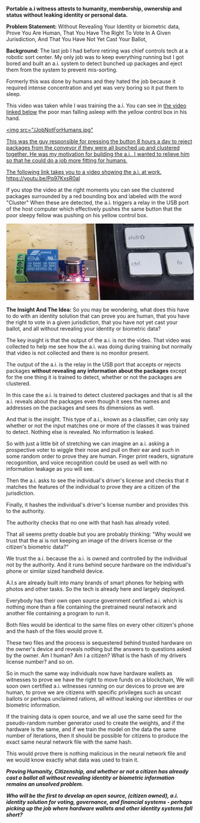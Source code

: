 **Portable a.i witness attests to humanity, membership, ownership and status without leaking identity or personal data.**

**Problem Statement:**
Without Revealing Your Identity or biometric data,
Prove You Are Human,
That You Have The Right To Vote In A Given Jurisdiction,
And That You Have Not Yet Cast Your Ballot,

**Background:**
The last job I had before retiring was chief controls tech at a robotic sort center.
My only job was to keep everything running but I got bored and built an a.i. system to detect bunched up packages and eject them from the system to prevent mis-sorting.

Formerly this was done by humans and they hated the job because it required intense concentration and yet was very boring so it put them to sleep.

This video was taken while I was training the a.i.
You can see in [the video linked below](https://youtu.be/86aRFeI_Tys) the poor man falling asleep with the yellow control box in his hand.


<a href="https://youtu.be/86aRFeI_Tys" target="_blank"><img src="/JobNotForHumans.jpg"

This was the guy responsible for pressing the button 8 hours a day to reject packages from the conveyor if they were all bunched up and clustered together.
He was my motivation for building the a.i..
I wanted to relieve him so that he could do a job more fitting for humans.

The following link takes you to a video showing the a.i. at work.
https://youtu.be/Pq97KxsR0aI

If you stop the video at the right moments you can see the clustered packages surrounded by a red bounding box and labeled with the word "Cluster"
When these are detected, the a.i. triggers a relay in the USB port of the host computer which effectively pushes the same button that the poor sleepy fellow was pushing on his yellow control box.

![image|1000x406](relay.jpg)

**The Insight And The Idea:**
So you may be wondering, what does this have to do with an identity solution that can prove you are human, that you have the right to vote in a given jurisdiction, that you have not yet cast your ballot, and all without revealing your identity or biometric data?

The key insight is that the output of the a.i. is not the video. That video was collected to help me see how the a.i. was doing during training but normally that video is not collected and there is no monitor present.

The output of the a.i. is the relay in the USB port that accepts or rejects packages **without revealing any information about the packages** except for the one thing it is trained to detect, whether or not the packages are clustered.

In this case the a.i. is trained to detect clustered packages and that is all the a.i. reveals about the packages even though it sees the names and addresses on the packages and sees its dimensions as well.

And that is the insight. This type of a.i., known as a classifier, can only say whether or not the input matches one or more of the classes it was trained to detect. Nothing else is revealed. No information is leaked.

So with just a little bit of stretching we can imagine an a.i. asking a prospective voter to wiggle their nose and pull on their ear and such in some random order to prove they are human. Finger print readers, signature recogonition, and voice recognition could be used as well with no information leakage as you will see.

Then the a.i. asks to see the individual's driver's license and checks that it matches the features of the individual to prove they are a citizen of the jurisdiction.

Finally, it hashes the individual's driver's license number and provides this to the authority.

The authority checks that no one with that hash has already voted.

That all seems pretty doable but you are probably thinking: "Why would we trust that the ai is not keeping an image of the drivers license or the citizen's biometric data?"

We trust the a.i. because the a.i. is owned and controlled by the individual not by the authority. And it runs behind secure hardware on the individual's phone or similar sized handheld device. 

A.I.s are already built into many brands of smart phones for helping with photos and other tasks. So the tech is already here and largely deployed. 

Everybody has their own open source government certified a.i. which is nothing more than a file containing the pretrained neural network and another file containing a program to run it.

Both files would be identical to the same files on every other citizen's phone and the hash of the files would prove it.

These two files and the process is sequestered behind trusted hardware on the owner's device and reveals nothing but the answers to questions asked by the owner.
Am I human?
Am I a citizen?
What is the hash of my drivers license number?
and so on.

So in much the same way individuals now have hardware wallets as witnesses to prove we have the right to move funds on a blockchain, We will soon own certified a.i. witnesses running on our devices to prove we are human, to prove we are citizens with specific privileges such as uncast ballots or perhaps unclaimed rations, all without leaking our identities or our biometric information.

If the training data is open source, and we all use the same seed for the pseudo-random number generator used to create the weights, and if the hardware is the same, and if we train the model on the data the same number of iterations, then it should be possible for citizens to produce the exact same neural network file with the same hash.

This would prove there is nothing malicious in the neural network file and we would know exactly what data was used to train it.

***Proving Humanity, Citizenship, and whether or not a citizen has already cast a ballot all without revealing identity or biometric information remains an unsolved problem.***

***Who will be the first to develop an open source, (citizen owned), a.i. identity solution for voting, governance, and financial systems - perhaps picking up the job where hardware wallets and other identity systems fall short?***
